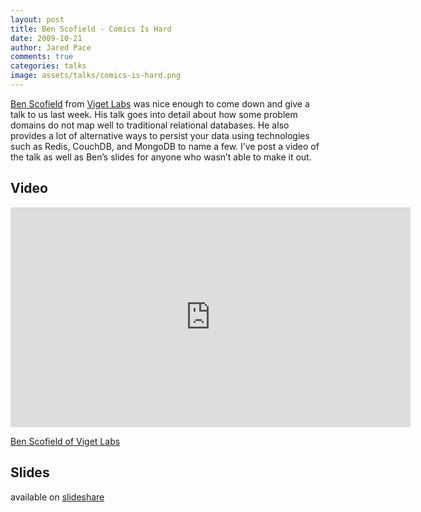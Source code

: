```yaml
---
layout: post
title: Ben Scofield - Comics Is Hard
date: 2009-10-21
author: Jared Pace
comments: true
categories: talks
image: assets/talks/comics-is-hard.png
---
```


[Ben Scofield](http://twitter.com/bscofield) from [Viget Labs](http://www.viget.com/) was nice enough to come down and give a talk to us last week. His talk goes into detail about how some problem domains do not map well to traditional relational databases. He also provides a lot of alternative ways to persist your data using technologies such as Redis, CouchDB, and MongoDB to name a few. I’ve post a video of the talk as well as Ben’s slides for anyone who wasn’t able to make it out.

## Video

<iframe src="https://player.vimeo.com/video/7165117" width="640" height="352" frameborder="0" allow="autoplay; fullscreen" allowfullscreen></iframe>
<p><a href="https://vimeo.com/7165117">Ben Scofield of Viget Labs</a></p>

## Slides

available on [slideshare](http://www.slideshare.net/bscofield/charlotterb-comics-is-hard)
